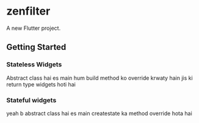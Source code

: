 # zenfilter

A new Flutter project.

## Getting Started

### Stateless Widgets 
Abstract class hai es main hum build method ko override krwaty hain jis ki return type widgets hoti hai
### Stateful widgets
yeah b abstract class hai es main createstate ka method override hota hai